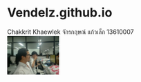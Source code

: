 # Vendelz.github.io
Chakkrit Khaewlek จักรกฤษณ์ แก้วเล็ก 13610007
<br>
<img src="AG.jpg" width=120px hight=120px>